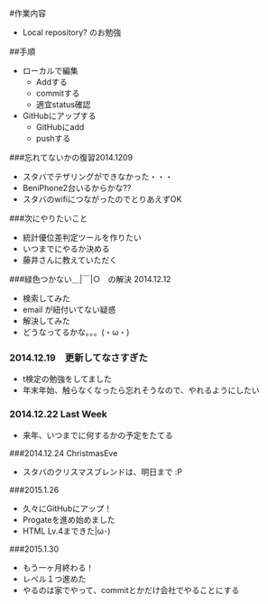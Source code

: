 #作業内容
 - Local repository? のお勉強

##手順
 - ローカルで編集
	 - Addする
	 - commitする
	 - 適宜status確認
 - GitHubにアップする
	 - GitHubにadd
	 - pushする

###忘れてないかの復習2014.1209
 - スタバでテザリングができなかった・・・
 - BeniPhone2台いるからかな??
 - スタバのwifiにつながったのでとりあえずOK

###次にやりたいこと
 - 統計優位差判定ツールを作りたい
 - いつまでにやるか決める
 - 藤井さんに教えていただく

###緑色つかない＿|￣|○　の解決 2014.12.12
 - 検索してみた
 - email が紐付いてない疑惑
 - 解決してみた
 - どうなってるかな。。。(・ω・)

### 2014.12.19　更新してなさすぎた
 - t検定の勉強をしてました
 - 年末年始、触らなくなったら忘れそうなので、やれるようにしたい

### 2014.12.22 Last Week
 - 来年、いつまでに何するかの予定をたてる

###2014.12.24 ChristmasEve
 - スタバのクリスマスブレンドは、明日まで :P 

###2015.1.26
 - 久々にGitHubにアップ！
 - Progateを進め始めました
 - HTML Lv.4まできた|ω･)

###2015.1.30
 - もう一ヶ月終わる！
 - レベル１つ進めた
 - やるのは家でやって、commitとかだけ会社でやることにする
